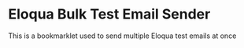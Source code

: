 # Eloqua Bulk Test Email Sender
This is a bookmarklet used to send multiple Eloqua test emails at once 
